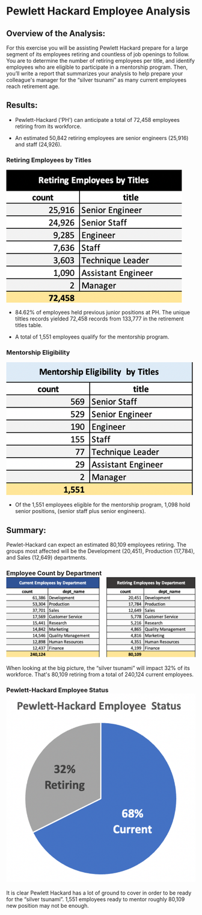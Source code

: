 # Pewlett Hackard Employee Analysis

## Overview of the Analysis:
For this exercise you will be assisting Pewlett Hackard prepare for a large segment of its employees retiring and countless of job openings to follow. You are to determine the number of retiring employees per title, and identify employees who are eligible to participate in a mentorship program. Then, you’ll write a report that summarizes your analysis to help prepare your colleague's manager for the “silver tsunami” as many current employees reach retirement age.



## Results: 
-  Pewlett-Hackard ('PH') can anticipate a total of 72,458 employees retiring from its workforce. 


-  An estimated 50,842 retiring employees are senior engineers (25,916) and staff (24,926).

### Retiring Employees by Titles  
![Retiring Employees by Titles](https://github.com/AQUINT01/Pewlett-Hackard-Analysis/blob/main/images/retiring_emp_titles.png)



-  84.62% of employees held previous junior positions at PH. The unique tiltles records yielded 72,458 records from 133,777 in the retirement titles table.


-  A total of 1,551 employees qualify for the mentorship program.

### Mentorship Eligibility  
![Mentorship Eligibility](https://github.com/AQUINT01/Pewlett-Hackard-Analysis/blob/main/images/mentorship_eligible_titles.png)



-  Of the 1,551 employees eligible for the mentorship program, 1,098 hold senior positions, (senior staff plus senior engineers).


## Summary: 
Pewlet-Hackard can expect an estimated 80,109 employees retiring.  The groups most affected will be the Development (20,451), Production (17,784), and Sales (12,649) departments.

### Employee Count by Department  ![Employee Count by Department](https://github.com/AQUINT01/Pewlett-Hackard-Analysis/blob/main/images/total_emp_dept.png)


When looking at the big picture,  the “silver tsunami” will impact 32% of its workforce. That's 80,109 retiring from a total of 240,124 current employees.

### Pewlett-Hackard Employee Status ![Pewlett-Hackard Employee Status](https://github.com/AQUINT01/Pewlett-Hackard-Analysis/blob/main/images/PH_emp_status_pieChart.png)


It is clear Pewlett Hackard has a  lot of ground to cover in order to be ready for the   “silver tsunami”.  1,551 employees ready to mentor roughly 80,109 new position may not be enough.

